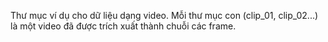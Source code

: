 Thư mục ví dụ cho dữ liệu dạng video. Mỗi thư mục con (clip_01, clip_02...) là một video đã được trích xuất thành chuỗi các frame.